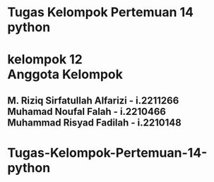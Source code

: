 # Tugas Kelompok Pertemuan 14 python
<h1> kelompok 12 <br>Anggota Kelompok</h1>
<h2> 
 M. Riziq Sirfatullah Alfarizi - i.2211266
 <br>Muhamad  Noufal Falah - i.2210466
 <br>Muhammad  Risyad Fadilah - i.2210148</h2>

# Tugas-Kelompok-Pertemuan-14-python
 
